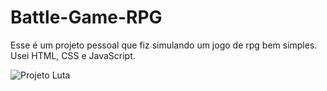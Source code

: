 # Battle-Game-RPG
Esse é um projeto pessoal que fiz simulando um jogo de rpg bem simples. Usei HTML, CSS e JavaScript.



![Projeto Luta](https://github.com/EliaxZen/Battle-Game-RPG/assets/132005740/6366a0bd-8d07-496b-bfb0-6ec60c2b5f46)
